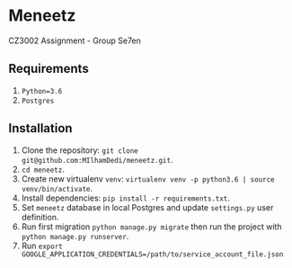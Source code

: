 # Meneetz
CZ3002 Assignment - Group Se7en


## Requirements

1. `Python=3.6`
2. `Postgres`

## Installation

1. Clone the repository: `git clone git@github.com:MIlhamDedi/meneetz.git`.
2. `cd meneetz`.
3. Create new virtualenv `venv`: `virtualenv venv -p python3.6 | source venv/bin/activate`.
4. Install dependencies: `pip install -r requirements.txt`.
5. Set `meneetz` database in local Postgres and update `settings.py` user definition.
6. Run first migration `python manage.py migrate` then run the project with `python manage.py runserver`.
7. Run `export GOOGLE_APPLICATION_CREDENTIALS=/path/to/service_account_file.json`
